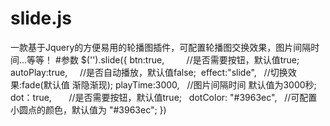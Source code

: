 # slide.js
一款基于Jquery的方便易用的轮播图插件，可配置轮播图交换效果，图片间隔时间...等等！
#参数
$('').slide({
btn:true,              //是否需要按钮，默认值true;
autoPlay:true,         //是否自动播放，默认值false; 
effect:"slide",        //切换效果:fade(默认值 渐隐渐现); 
playTime:3000,         //图片间隔时间 默认值为3000秒;  
dot：true,             //是否需要按钮，默认值true;  
dotColor: "#3963ec",   //可配置小圆点的颜色，默认值为 "#3963ec";
})
